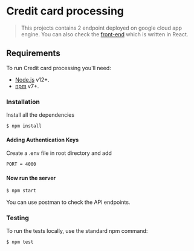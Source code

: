 # Credit card processing

> This projects contains 2 endpoint deployed on google cloud app engine. You can also check the [front-end](https://github.com/medhavi06/Credit-card-processing-front-end) which is written in React.

## Requirements

To run Credit card processing you'll need:

- [Node.js](https://nodejs.org/) v12+.
- [npm](https://www.npmjs.com/) v7+.

### Installation

Install all the dependencies

```sh
$ npm install
```

#### Adding Authentication Keys

Create a .env file in root directory and add

```sh
PORT = 4000
```

#### Now run the server

```sh
$ npm start
```

You can use postman to check the API endpoints.

### Testing

To run the tests locally, use the standard npm command:

```sh
$ npm test              
````
